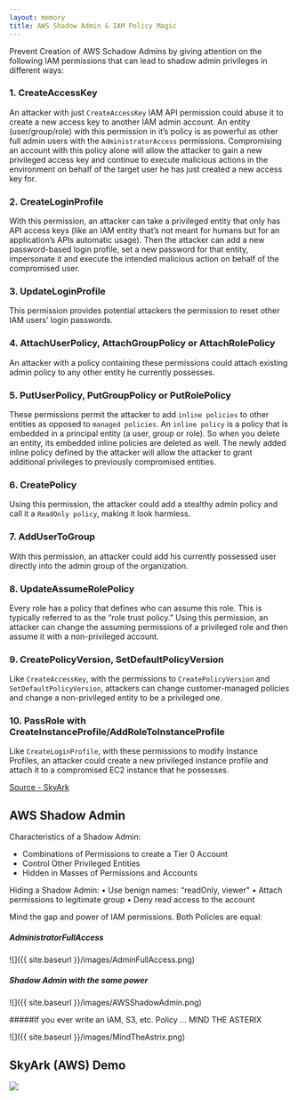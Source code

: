 ```yaml
---
layout: memory
title: AWS Shadow Admin & IAM Policy Magic  
---
```


Prevent Creation of AWS Schadow Admins by giving attention on the following IAM permissions that can lead to shadow admin privileges in different ways:

### 1. CreateAccessKey
An attacker with just `CreateAccessKey` IAM API permission could abuse it to create a new access key to another IAM admin account. An entity (user/group/role) with this permission in it’s policy is as powerful as other full admin users with the `AdministratorAccess` permissions. Compromising an account with this policy alone will allow the attacker to gain a new privileged access key and continue to execute malicious actions in the environment on behalf of the target user he has just created a new access key for.

### 2. CreateLoginProfile
With this permission, an attacker can take a privileged entity that only has API access keys (like an IAM entity that’s not meant for humans but for an application’s APIs automatic usage). Then the attacker can add a new password-based login profile, set a new password for that entity, impersonate it and execute the intended malicious action on behalf of the compromised user.

### 3. UpdateLoginProfile
This permission provides potential attackers the permission to reset other IAM users’ login passwords.

### 4. AttachUserPolicy, AttachGroupPolicy or AttachRolePolicy
An attacker with a policy containing these permissions could attach existing admin policy to any other entity he currently possesses.

### 5. PutUserPolicy, PutGroupPolicy or PutRolePolicy
These permissions permit the attacker to add `inline policies` to other entities as opposed to `managed policies`. An `inline policy` is a policy that is embedded in a principal entity (a user, group or role). So when you delete an entity, its embedded inline policies are deleted as well. The newly added inline policy defined by the attacker will allow the attacker to grant additional privileges to previously compromised entities.

### 6. CreatePolicy
Using this permission, the attacker could add a stealthy admin policy and call it a `ReadOnly policy`, making it look harmless.

### 7. AddUserToGroup
With this permission, an attacker could add his currently possessed user directly into the admin group of the organization.

### 8. UpdateAssumeRolePolicy
Every role has a policy that defines who can assume this role. This is typically referred to as the “role trust policy.” Using this permission, an attacker can change the assuming permissions of a privileged role and then assume it with a non-privileged account.

### 9. CreatePolicyVersion, SetDefaultPolicyVersion
Like `CreateAccessKey`, with the permissions to `CreatePolicyVersion` and `SetDefaultPolicyVersion`, attackers can change customer-managed policies and change a non-privileged entity to be a privileged one.

### 10. PassRole with CreateInstanceProfile/AddRoleToInstanceProfile
Like `CreateLoginProfile`, with these permissions to modify Instance Profiles, an attacker could create a new privileged instance profile and attach it to a compromised EC2 instance that he possesses.

[Source - SkyArk](https://github.com/cyberark/SkyArk)

## AWS Shadow Admin 

Characteristics of a Shadow Admin:
* Combinations of Permissions to create a Tier 0 Account
* Control Other Privileged Entities
* Hidden in Masses of Permissions and Accounts

Hiding a Shadow Admin:
• Use benign names: “readOnly, viewer"
• Attach permissions to legitimate group
• Deny read access to the account

Mind the gap and power of IAM permissions. Both Policies are equal:

##### AdministratorFullAccess
![]({{ site.baseurl }}/images/AdminFullAccess.png)

##### Shadow Admin with the same power
![]({{ site.baseurl }}/images/AWSShadowAdmin.png)

#####If you ever write an IAM, S3, etc. Policy … MIND THE ASTERIX

![]({{ site.baseurl }}/images/MindTheAstrix.png)

## SkyArk (AWS) Demo

![](https://github.com/Hechtov/Photos/blob/master/SkyArk/SkyArk-shortVideo.gif)

